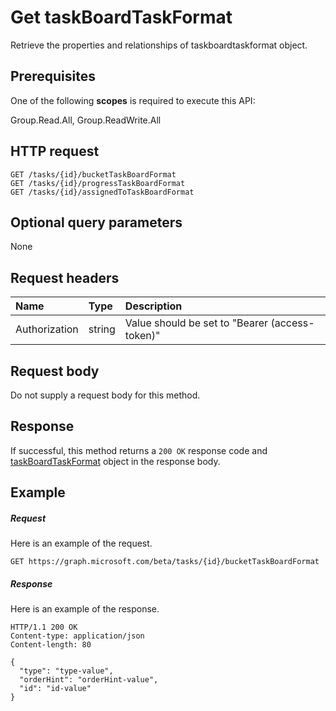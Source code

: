 # Get taskBoardTaskFormat

Retrieve the properties and relationships of taskboardtaskformat object.
## Prerequisites
One of the following **scopes** is required to execute this API:
 
Group.Read.All, Group.ReadWrite.All

## HTTP request
<!-- { "blockType": "ignored" } -->
```http
GET /tasks/{id}/bucketTaskBoardFormat
GET /tasks/{id}/progressTaskBoardFormat
GET /tasks/{id}/assignedToTaskBoardFormat
```
## Optional query parameters
None

## Request headers
| Name       | Type | Description|
|:-----------|:------|:----------|
| Authorization  | string  | Value should be set to "Bearer (access-token)" |

## Request body
Do not supply a request body for this method.
## Response
If successful, this method returns a `200 OK` response code and [taskBoardTaskFormat](../resources/taskboardtaskformat.md) object in the response body.
## Example
##### Request
Here is an example of the request.
<!-- {
  "blockType": "request",
  "name": "get_taskboardtaskformat"
}-->
```http
GET https://graph.microsoft.com/beta/tasks/{id}/bucketTaskBoardFormat
```
##### Response
Here is an example of the response. 
<!-- {
  "blockType": "response",
  "truncated": true,
  "@odata.type": "microsoft.graph.taskboardtaskformat"
} -->
```http
HTTP/1.1 200 OK
Content-type: application/json
Content-length: 80

{
  "type": "type-value",
  "orderHint": "orderHint-value",
  "id": "id-value"
}
```

<!-- uuid: 8fcb5dbc-d5aa-4681-8e31-b001d5168d79
2015-10-25 14:57:30 UTC -->
<!-- {
  "type": "#page.annotation",
  "description": "Get taskBoardTaskFormat",
  "keywords": "",
  "section": "documentation",
  "tocPath": ""
}-->